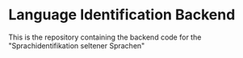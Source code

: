 # Language Identification Backend

This is the repository containing the backend code for the "Sprachidentifikation seltener Sprachen"
